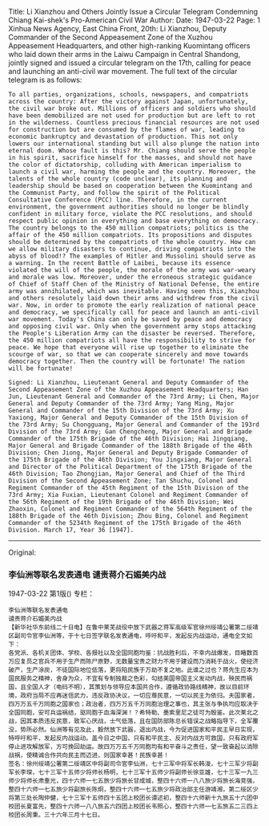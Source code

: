 Title: Li Xianzhou and Others Jointly Issue a Circular Telegram Condemning Chiang Kai-shek's Pro-American Civil War
Author: 
Date: 1947-03-22
Page: 1
Xinhua News Agency, East China Front, 20th: Li Xianzhou, Deputy Commander of the Second Appeasement Zone of the Xuzhou Appeasement Headquarters, and other high-ranking Kuomintang officers who laid down their arms in the Laiwu Campaign in Central Shandong, jointly signed and issued a circular telegram on the 17th, calling for peace and launching an anti-civil war movement. The full text of the circular telegram is as follows:

    To all parties, organizations, schools, newspapers, and compatriots across the country: After the victory against Japan, unfortunately, the civil war broke out. Millions of officers and soldiers who should have been demobilized are not used for production but are left to rot in the wilderness. Countless precious financial resources are not used for construction but are consumed by the flames of war, leading to economic bankruptcy and devastation of production. This not only lowers our international standing but will also plunge the nation into eternal doom. Whose fault is this? Mr. Chiang should serve the people in his spirit, sacrifice himself for the masses, and should not have the color of dictatorship, colluding with American imperialism to launch a civil war, harming the people and the country. Moreover, the talents of the whole country (code unclear), its planning and leadership should be based on cooperation between the Kuomintang and the Communist Party, and follow the spirit of the Political Consultative Conference (PCC) line. Therefore, in the current environment, the government authorities should no longer be blindly confident in military force, violate the PCC resolutions, and should respect public opinion in everything and base everything on democracy. The country belongs to the 450 million compatriots; politics is the affair of the 450 million compatriots. Its propositions and disputes should be determined by the compatriots of the whole country. How can we allow military disasters to continue, driving compatriots into the abyss of blood!? The examples of Hitler and Mussolini should serve as a warning. In the recent Battle of Laibei, because its essence violated the will of the people, the morale of the army was war-weary and morale was low. Moreover, under the erroneous strategic guidance of Chief of Staff Chen of the Ministry of National Defense, the entire army was annihilated, which was inevitable. Having seen this, Xianzhou and others resolutely laid down their arms and withdrew from the civil war. Now, in order to promote the early realization of national peace and democracy, we specifically call for peace and launch an anti-civil war movement. Today's China can only be saved by peace and democracy and opposing civil war. Only when the government army stops attacking the People's Liberation Army can the disaster be reversed. Therefore, the 450 million compatriots all have the responsibility to strive for peace. We hope that everyone will rise up together to eliminate the scourge of war, so that we can cooperate sincerely and move towards democracy together. Then the country will be fortunate! The nation will be fortunate!

    Signed: Li Xianzhou, Lieutenant General and Deputy Commander of the Second Appeasement Zone of the Xuzhou Appeasement Headquarters; Han Jun, Lieutenant General and Commander of the 73rd Army; Li Chen, Major General and Deputy Commander of the 73rd Army; Yang Ming, Major General and Commander of the 15th Division of the 73rd Army; Xu Yaxiong, Major General and Deputy Commander of the 15th Division of the 73rd Army; Su Chongguang, Major General and Commander of the 193rd Division of the 73rd Army; Gan Chengcheng, Major General and Brigade Commander of the 175th Brigade of the 46th Division; Hai Jingqiang, Major General and Brigade Commander of the 188th Brigade of the 46th Division; Chen Jiong, Major General and Deputy Brigade Commander of the 175th Brigade of the 46th Division; You Jingxiang, Major General and Director of the Political Department of the 175th Brigade of the 46th Division; Tao Zhongjian, Major General and Chief of the Third Division of the Second Appeasement Zone; Tan Shuchu, Colonel and Regiment Commander of the 45th Regiment of the 15th Division of the 73rd Army; Xia Fuxian, Lieutenant Colonel and Regiment Commander of the 56th Regiment of the 19th Brigade of the 46th Division; Wei Zhaoxin, Colonel and Regiment Commander of the 564th Regiment of the 188th Brigade of the 46th Division; Zhou Bing, Colonel and Regiment Commander of the 5234th Regiment of the 175th Brigade of the 46th Division. March 17, Year 36 [1947].



<hr /> 

Original: 


### 李仙洲等联名发表通电  谴责蒋介石媚美内战

1947-03-22
第1版()
专栏：

    李仙洲等联名发表通电
    谴责蒋介石媚美内战
    【新华社华东前线二十日电】在鲁中莱芜战役中放下武器之蒋军高级军官徐州绥靖公署第二绥靖区副司令官李仙洲等，于十七日签字联名发表通电，呼吁和平，发起反内战运动，通电全文如下：
    各党派、各机关团体、学校、各报社以及全国同胞均鉴：抗战胜利后，不幸内战爆发，目睹数百万应复员之官兵不用于生产而陈尸原野，无数量宝贵之财力不用于建设而乃消耗于战火，使经济破产，生产涂炭，不徒国际地位低落，更将陷民族于万劫不复之地。此谁之过也？蒋先生应本为国民服务之精神，舍身为众，不宜有专制独裁之色彩，勾结美国帝国主义发动内战，殃民而祸国，且全国人才（电码不明），其策划与领导应本国共合作，遵循政协路线精神，故以目前环境，政府当局不应再迷信武力，违反政协决议，一切应尊民意，一切以民主为依归。夫国家者，四万万五千万同胞之国家也；政治者，四万万五千万同胞治理之事也，其主张与争执均应取决于全国同胞，安可兵运祸结，驱同胞于血海深渊！？希特勒、墨索里尼之徒可为殷鉴。此次莱北之战，因其本质违反民意，致军心厌战，士气低落，且在国防部陈总长错误之战略指导下，全军覆没，势所必然。仙洲等有见及此，毅然放下武器，退出内战，今为促进国家和平民主早日实现，特呼吁和平，发起反内战运动。盖今日之中国，只有和平民主、反对内战方可救国，只有政府军停止进攻解放军，方可挽回劫运。故四万万五千万同胞均有和平奋斗之责任，望一致奋起以消除战祸，使精诚合作共向民主而迈进，则国家幸甚！民族幸甚！
    签名：徐州绥靖公署第二绥靖区中将副司令官李仙洲，七十三军中将军长韩浚，七十三军少将副军长李琛，七十三军十五师少将师长杨明，七十三军十五师少将副师长徐亚雄，七十三军一九三师少将师长肃重光，四十六师一七五旅少将旅长甘成城，整四十六师一八八旅少将旅长海竞强，整四十六师一七五旅少将副旅长陈炯，整四十六师一七五旅少将政治部主任游靖湘，第二绥区少将第三处长陶仲健，七十三军十五师四十五团上校团长谭述初，整四十六师新十九旅五十六团中校团长夏富先，整四十六师一八八旅五六四团上校团长韦照心，整四十六师一七五旅五二三四上校团长周秉。三十六年三月十七日。
